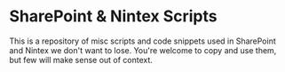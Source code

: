 # SharePoint & Nintex Scripts

This is a repository of misc scripts and code snippets used in SharePoint and Nintex we don't want to lose. 
You're welcome to copy and use them, but few will make sense out of context.
